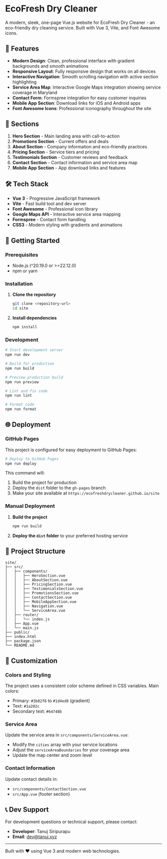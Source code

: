 # EcoFresh Dry Cleaner

A modern, sleek, one-page Vue.js website for EcoFresh Dry Cleaner - an eco-friendly dry cleaning service. Built with Vue 3, Vite, and Font Awesome icons.

## 🌟 Features

- **Modern Design**: Clean, professional interface with gradient backgrounds and smooth animations
- **Responsive Layout**: Fully responsive design that works on all devices
- **Interactive Navigation**: Smooth scrolling navigation with active section highlighting
- **Service Area Map**: Interactive Google Maps integration showing service coverage in Maryland
- **Contact Form**: Formspree integration for easy customer inquiries
- **Mobile App Section**: Download links for iOS and Android apps
- **Font Awesome Icons**: Professional iconography throughout the site

## 📱 Sections

1. **Hero Section** - Main landing area with call-to-action
2. **Promotions Section** - Current offers and deals
3. **About Section** - Company information and eco-friendly practices
4. **Pricing Section** - Service tiers and pricing
5. **Testimonials Section** - Customer reviews and feedback
6. **Contact Section** - Contact information and service area map
7. **Mobile App Section** - App download links and features

## 🛠️ Tech Stack

- **Vue 3** - Progressive JavaScript framework
- **Vite** - Fast build tool and dev server
- **Font Awesome** - Professional icon library
- **Google Maps API** - Interactive service area mapping
- **Formspree** - Contact form handling
- **CSS3** - Modern styling with gradients and animations

## 🚀 Getting Started

### Prerequisites

- Node.js (^20.19.0 or >=22.12.0)
- npm or yarn

### Installation

1. **Clone the repository**

   ```bash
   git clone <repository-url>
   cd site
   ```

2. **Install dependencies**

   ```bash
   npm install
   ```

### Development

```bash
# Start development server
npm run dev

# Build for production
npm run build

# Preview production build
npm run preview

# Lint and fix code
npm run lint

# Format code
npm run format
```

## 🌐 Deployment

### GitHub Pages

This project is configured for easy deployment to GitHub Pages:

```bash
# Deploy to GitHub Pages
npm run deploy
```

This command will:

1. Build the project for production
2. Deploy the `dist` folder to the `gh-pages` branch
3. Make your site available at `https://ecofreshdrycleaner.github.io/site`

### Manual Deployment

1. **Build the project**

   ```bash
   npm run build
   ```

2. **Deploy the `dist` folder** to your preferred hosting service

## 📁 Project Structure

```
site/
├── src/
│   ├── components/
│   │   ├── HeroSection.vue
│   │   ├── AboutSection.vue
│   │   ├── PricingSection.vue
│   │   ├── TestimonialsSection.vue
│   │   ├── PromotionsSection.vue
│   │   ├── ContactSection.vue
│   │   ├── MobileAppSection.vue
│   │   ├── Navigation.vue
│   │   └── ServiceArea.vue
│   ├── router/
│   │   └── index.js
│   ├── App.vue
│   └── main.js
├── public/
├── index.html
├── package.json
└── README.md
```

## 🎨 Customization

### Colors and Styling

The project uses a consistent color scheme defined in CSS variables. Main colors:

- Primary: `#3b82f6` to `#1d4ed8` (gradient)
- Text: `#1a202c`
- Secondary text: `#64748b`

### Service Area

Update the service area in `src/components/ServiceArea.vue`:

- Modify the `cities` array with your service locations
- Adjust the `serviceAreaBoundaries` for your coverage area
- Update the map center and zoom level

### Contact Information

Update contact details in:

- `src/components/ContactSection.vue`
- `src/App.vue` (footer section)

## 📞 Dev Support

For development questions or technical support, please contact:

- **Developer**: Tanuj Siripurapu
- **Email**: dev@tanuj.xyz

---

Built with ❤️ using Vue 3 and modern web technologies.
